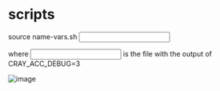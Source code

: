 # scripts

source name-vars.sh <input>

where <input> is the file with the output of CRAY_ACC_DEBUG=3


![image](https://github.com/bellenlau/scripts/assets/92297273/d20327f9-2a01-450a-8da4-cab421f2578f)
